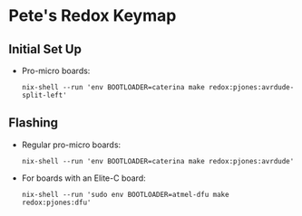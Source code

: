 # Pete's Redox Keymap

## Initial Set Up

  * Pro-micro boards:

        nix-shell --run 'env BOOTLOADER=caterina make redox:pjones:avrdude-split-left'

## Flashing

  * Regular pro-micro boards:

        nix-shell --run 'env BOOTLOADER=caterina make redox:pjones:avrdude'

  * For boards with an Elite-C board:


        nix-shell --run 'sudo env BOOTLOADER=atmel-dfu make redox:pjones:dfu'
